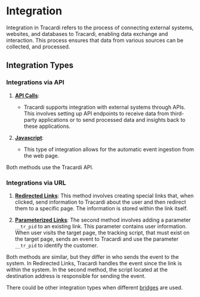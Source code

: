 # Integration

Integration in Tracardi refers to the process of connecting external systems, websites, and databases to Tracardi,
enabling data exchange and interaction. This process ensures that data from various sources can be collected, and
processed.

## Integration Types

### Integrations via API

1. **[API Calls](api/index.md)**:
    - Tracardi supports integration with external systems through APIs. This involves setting up API endpoints to
      receive data from third-party applications or to send processed data and insights back to these applications.

2. **[Javascript](js/index.md)**:
    - This type of integration allows for the automatic event ingestion from the web page.

Both methods use the Tracardi API.

### Integrations via URL

1. **[Redirected Links](redirect/index.md)**: This method involves creating
  special links that, when clicked, send information to Tracardi about the user and then redirect them to a specific page. The information is stored within the link itself.

2. **[Parameterized Links](param/index.md)**: The second method involves adding
  a parameter `__tr_pid` to an existing link. This parameter contains user information. When user visits the target
  page, the tracking script, that must exist on the target page, sends an event to Tracardi and use the
  parameter `__tr_pid` to identify the customer. 

Both methods are similar, but they differ in who sends the event to the system. In Redirected Links, Tracardi handles
the event since the link is within the system. In the second method, the script located at the destination address is
responsible for sending the event.

There could be other integration types when different [bridges](../../components/bridge.md) are used.